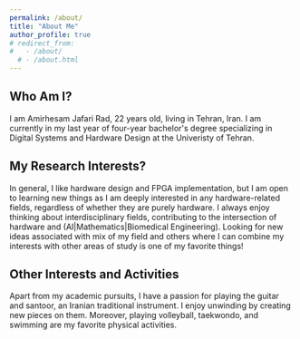 ```yaml
---
permalink: /about/
title: "About Me"
author_profile: true
# redirect_from: 
#   - /about/
  # - /about.html
---
```


## Who Am I?
I am Amirhesam Jafari Rad, 22 years old, living in Tehran, Iran. I am currently in my last year of four-year bachelor's degree specializing in Digital Systems and Hardware Design at the Univeristy of Tehran.

## My Research Interests?
In general, I like hardware design and FPGA implementation, but I am open to learning new things as I am deeply interested in any hardware-related fields, regardless of whether they are purely hardware. I always enjoy thinking about interdisciplinary fields, contributing to the intersection of hardware and (AI|Mathematics|Biomedical Engineering). Looking for new ideas associated with mix of my field and others where I can combine my interests with other areas of study is one of my favorite things!


## Other Interests and Activities
Apart from my academic pursuits, I have a passion for playing the guitar and santoor, an Iranian traditional instrument. I enjoy unwinding by creating new pieces on them. Moreover, playing volleyball, taekwondo, and swimming are my favorite physical activities.